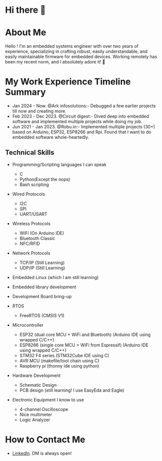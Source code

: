 # Hi there 👋

# About Me

Hello ! I'm an embedded systems engineer with over two years of experience, specializing in crafting robust, easily understandable, and easily maintainable firmware for embedded devices. Working remotely has been my recent norm, and I absolutely adore it! 🌟

# My Work Experience Timeline Summary

* Jan 2024 - Now. @Ark infosolutions:- Debugged a few earlier projects till now and creating more.
* Feb 2023 - Dec 2023. @Circuit digest:- Dived deep into embedded software and implemented multiple projects while doing my job.
* Jun 2021 - Jan 2023. @Robu.in:- Implemented multiple projects (30+) based on Arduino, ESP32, ESP8266 and Rpi. Found that I want to do embedded software whole-heartedly.


## Technical Skills
* Programming/Scripting languages I can speak
  * C
  * Python(Except the oops)
  * Bash scripting
  
  
* Wired Protocols
  * I2C
  * SPI 
  * UART/USART 

* Wireless Protocols
  * WiFi (On Arduino IDE)
  * Bluetooth Classic 
  * NFC/RFID 
  
* Network Protocols
  * TCP/IP (Still Learning)
  * UDP/IP (Still Learning)
  
* Embedded Linux (which I am still learning)
* Embedded library development
* Development Board bring-up

* RTOS
  * FreeRTOS (CMSIS V1)
 
* Microcontroller
  * ESP32 (dual core MCU + WiFi and Bluetooth) (Arduino IDE using wrapped C/C++)
  * ESP8266 (single core MCU + WiFi from Espressif) (Arduino IDE using wrapped C/C++)
  * STM32 F4 series (STM32Cube IDE using C)
  * AVR MCU (makefile/tool chain using C)
  * Raspberry pi (thonny ide using python)
  
* Hardware Development
  * Schematic Design
  * PCB design (still learning! I use EasyEda and Eagle)
 
* Electronic Equipment I know to use
  * 4-channel Oscilloscope
  * Nice multimeter
  * Logic Analyzer



# How to Contact Me
* [LinkedIn](https://www.linkedin.com/in/prathameshbarik/). DM is always open!
